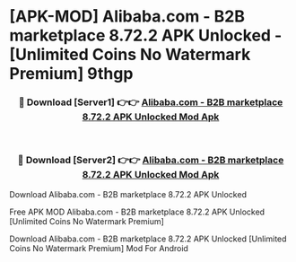 # [APK-MOD] Alibaba.com - B2B marketplace 8.72.2 APK Unlocked - [Unlimited Coins No Watermark Premium] 9thgp



<div align="center">
<h3>🔴 Download [Server1] 👉👉 <a href="https://momento.my/?title=Alibaba.com_-_B2B_marketplace_8.72.2_APK_Unlocked">Alibaba.com - B2B marketplace 8.72.2 APK Unlocked Mod Apk</a></h3><br>

<h3>🔴 Download [Server2] 👉👉 <a href="https://momento.my/?title=Alibaba.com_-_B2B_marketplace_8.72.2_APK_Unlocked">Alibaba.com - B2B marketplace 8.72.2 APK Unlocked Mod Apk</a></h3>
</div>



Download Alibaba.com - B2B marketplace 8.72.2 APK Unlocked 

Free APK MOD Alibaba.com - B2B marketplace 8.72.2 APK Unlocked [Unlimited Coins No Watermark Premium]

Download Alibaba.com - B2B marketplace 8.72.2 APK Unlocked [Unlimited Coins No Watermark Premium] Mod For Android

